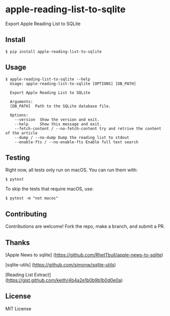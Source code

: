 # apple-reading-list-to-sqlite

Export Apple Reading List to SQLite

## Install

    $ pip install apple-reading-list-to-sqlite

## Usage

    $ apple-reading-list-to-sqlite --help
      Usage: apple-reading-list-to-sqlite [OPTIONS] [DB_PATH]

      Export Apple Reading List to SQLite

      Arguments:
      [DB_PATH]  Path to the SQLite database file.

      Options:
        --version  Show the version and exit.
        --help     Show this message and exit.
        --fetch-content / --no-fetch-content try and retrive the content of the article
        --dump / --no-dump Dump the reading list to stdout
        --enable-fts / --no-enable-fts Enable full text search

## Testing

Right now, all tests only run on macOS. You can run them with:

    $ pytest

To skip the tests that require macOS, use:

    $ pytest -m "not macos"

## Contributing

Contributions are welcome! Fork the repo, make a branch, and submit a PR.

## Thanks


   [Apple News to sqlite] (https://github.com/RhetTbull/apple-news-to-sqlite)

   [sqlite-utils] (https://github.com/simonw/sqlite-utils)

   [Reading List Extract] (https://gist.github.com/keith/4b4a2e1b0b9b1b0d0e0a)

## License

MIT License
